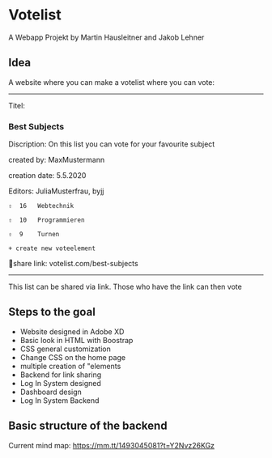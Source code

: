 # Votelist
A Webapp Projekt by Martin Hausleitner and Jakob Lehner

## Idea

A website where you can make a votelist where you can vote:


------------------------------------

 Titel: 
### Best Subjects
Discription:
On this list you can vote for your favourite subject

created by: MaxMustermann

creation date: 5.5.2020

Editors: JuliaMusterfrau, byjj



```
⇧  16   Webtechnik
```
```
⇧  10   Programmieren
```
```
⇧  9    Turnen
```
```
+ create new voteelement
```


🔗share link: votelist.com/best-subjects

------------------------------------


This list can be shared via link.
Those who have the link can then vote

## Steps to the goal

+ Website designed in Adobe XD
+ Basic look in HTML with Boostrap
+ CSS general customization
+ Change CSS on the home page
+ multiple creation of "elements
+ Backend for link sharing
+ Log In System designed
+ Dashboard design
+ Log In System Backend

## Basic structure of the backend
Current mind map: https://mm.tt/1493045081?t=Y2Nvz26KGz

